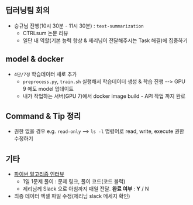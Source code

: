 ## 딥러닝팀 회의

- 승규님 진행(10시 30분 - 11시 30분) : `text-summarization`
  - CTRLsum 논문 리뷰
  - 일단 내 역할(기본 능력 향상 & 제리님이 전달해주시는 Task 해결)에 집중하기



## model & docker

- `4단/7정` 학습데이터 새로 추가
  - `preprocess.py`, `train.sh` 실행해서 학습데이터 생성 & 학습 진행 --> GPU 9 에도 model 업데이트
  - 내가 작업하는 서버(GPU 7)에서 docker image build - API 작업 까지 완료



## Command & Tip 정리

- 권한 없을 경우 e.g. `read-only` --> `ls -l` 명령어로 read, write, execute 권한 수정하기



## 기타

- [파이썬 알고리즘 인터뷰](https://github.com/onlybooks/algorithm-interview)
  - 1일 1문제 풀이 : 문제 링크, 풀이 코드(코드 블럭)
  - 제리님께 Slack 으로 아침까지 매일 전달. **완료 여부** : **Y** / N
- 최종 데이터 엑셀 파일 수정(제리님 slack 메세지 확인)
